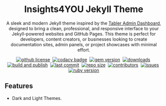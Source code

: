 <!-- markdownlint-disable-next-line -->
<div align='center'>

<!-- markdownlint-disable-next-line -->
# Insights4YOU Jekyll Theme

A sleek and modern Jekyll theme inspired by the [Tabler Admin Dashboard](https://github.com/tabler), designed to bring a clean, professional, and responsive interface to your Jekyll-powered websites and GitHub Pages. This theme is perfect for developers, content creators, or businesses looking to create documentation sites, admin panels, or project showcases with minimal effort.

[![github license](https://img.shields.io/github/license/marciopaiva/insights4you-jekyll-theme?color=goldenrod)][license]&nbsp;
[![codacy badge](https://img.shields.io/codacy/grade/4e556876a3c54d5e8f2d2857c4f43894?logo=codacy)][codacy]&nbsp;
[![gem version](https://img.shields.io/gem/v/insights4you-jekyll-theme?&logo=rubygems&logocolor=ghostwhite&label=gem&color=orange)][gem]&nbsp;
[![downloads](https://img.shields.io/gem/dt/insights4you-jekyll-theme?logo=rubygems&color=blue)][gem]&nbsp;
[![build and publish](https://github.com/marciopaiva/insights4you-jekyll-theme/actions/workflows/gem-push.yml/badge.svg)][build]&nbsp;
[![last commit](https://img.shields.io/github/last-commit/marciopaiva/insights4you-jekyll-theme?logo=github)][repo]&nbsp;
[![repo size](https://img.shields.io/github/repo-size/marciopaiva/insights4you-jekyll-theme?logo=github)][repo]&nbsp;
[![contributors](https://img.shields.io/github/contributors/marciopaiva/insights4you-jekyll-theme?logo=github)][repo]&nbsp;
[![issues](https://img.shields.io/github/issues/marciopaiva/insights4you-jekyll-theme?logo=github)][issues]&nbsp;
[![ruby version](https://img.shields.io/badge/ruby-~%3E%203.1-red?logo=ruby)][gem]
</div>

## Features

- Dark and Light Themes.

[gem]: https://rubygems.org/gems/insights4you-jekyll-theme
[codacy]: https://app.codacy.com/gh/marciopaiva/insights4you-jekyll-theme/dashboard?utm_source=gh&utm_medium=referral&utm_content=&utm_campaign=Badge_grade
[license]: https://github.com/marciopaiva/insights4you-jekyll-theme/blob/master/LICENSE
[build]: https://github.com/marciopaiva/insights4you-jekyll-theme/actions/workflows/gem-push.yml
[repo]: https://github.com/marciopaiva/insights4you-jekyll-theme
[issues]: https://github.com/marciopaiva/insights4you-jekyll-theme/issues
